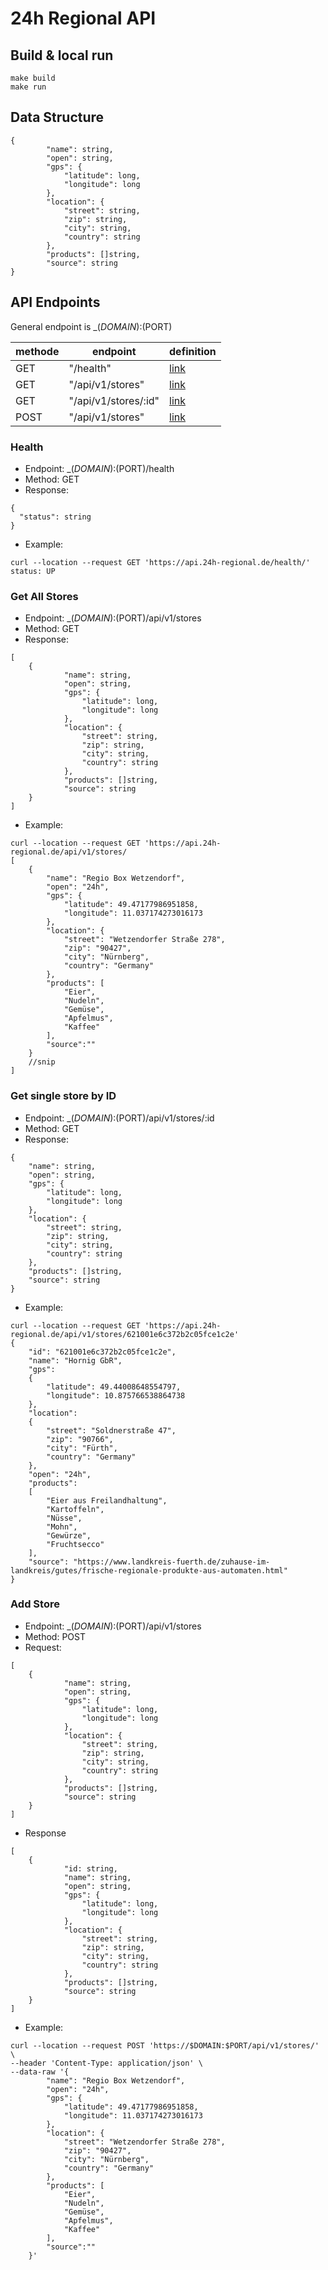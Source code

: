 # 24h Regional API

## Build & local run

```
make build
make run
```

## Data Structure
```
{
        "name": string,
        "open": string,
        "gps": {
            "latitude": long,
            "longitude": long
        },
        "location": {
            "street": string,
            "zip": string,
            "city": string,
            "country": string
        },
        "products": []string,
        "source": string
}
```

## API Endpoints

General endpoint is _$(DOMAIN):$(PORT)

| methode | endpoint             | definition                      |
|---------|----------------------|---------------------------------|
| GET     | "/health"            | [link](#health)                 |
| GET     | "/api/v1/stores"     | [link](#get-all-stores)         |
| GET     | "/api/v1/stores/:id" | [link](#get-single-store-by-id) |
| POST    | "/api/v1/stores"     | [link](#add-store)              |


### Health

* Endpoint: _$(DOMAIN):$(PORT)/health
* Method: GET
* Response: 
```
{
  "status": string
}
```
* Example: 
```
curl --location --request GET 'https://api.24h-regional.de/health/'
status: UP
```

### Get All Stores

* Endpoint: _$(DOMAIN):$(PORT)/api/v1/stores
* Method: GET
* Response:

```
[
    {
            "name": string,
            "open": string,
            "gps": {
                "latitude": long,
                "longitude": long
            },
            "location": {
                "street": string,
                "zip": string,
                "city": string,
                "country": string
            },
            "products": []string,
            "source": string
    }
]
```

* Example:
```
curl --location --request GET 'https://api.24h-regional.de/api/v1/stores/
[
    {
        "name": "Regio Box Wetzendorf",
        "open": "24h",
        "gps": {
            "latitude": 49.47177986951858,
            "longitude": 11.037174273016173
        },
        "location": {
            "street": "Wetzendorfer Straße 278",
            "zip": "90427",
            "city": "Nürnberg",
            "country": "Germany"
        },
        "products": [
            "Eier",
            "Nudeln",
            "Gemüse",
            "Apfelmus",
            "Kaffee"
        ],
        "source":""
    }
    //snip
]
```
### Get single store by ID

* Endpoint: _$(DOMAIN):$(PORT)/api/v1/stores/:id
* Method: GET
* Response:

```
{
    "name": string,
    "open": string,
    "gps": {
        "latitude": long,
        "longitude": long
    },
    "location": {
        "street": string,
        "zip": string,
        "city": string,
        "country": string
    },
    "products": []string,
    "source": string
}
```

* Example:
```
curl --location --request GET 'https://api.24h-regional.de/api/v1/stores/621001e6c372b2c05fce1c2e'
{
    "id": "621001e6c372b2c05fce1c2e",
    "name": "Hornig GbR",
    "gps":
    {
        "latitude": 49.44008648554797,
        "longitude": 10.875766538864738
    },
    "location":
    {
        "street": "Soldnerstraße 47",
        "zip": "90766",
        "city": "Fürth",
        "country": "Germany"
    },
    "open": "24h",
    "products":
    [
        "Eier aus Freilandhaltung",
        "Kartoffeln",
        "Nüsse",
        "Mohn",
        "Gewürze",
        "Fruchtsecco"
    ],
    "source": "https://www.landkreis-fuerth.de/zuhause-im-landkreis/gutes/frische-regionale-produkte-aus-automaten.html"
}
```
### Add Store

* Endpoint: _$(DOMAIN):$(PORT)/api/v1/stores
* Method: POST
* Request:

```
[
    {
            "name": string,
            "open": string,
            "gps": {
                "latitude": long,
                "longitude": long
            },
            "location": {
                "street": string,
                "zip": string,
                "city": string,
                "country": string
            },
            "products": []string,
            "source": string
    }
]
```

* Response
```
[
    {
            "id: string,
            "name": string,
            "open": string,
            "gps": {
                "latitude": long,
                "longitude": long
            },
            "location": {
                "street": string,
                "zip": string,
                "city": string,
                "country": string
            },
            "products": []string,
            "source": string
    }
]
```

* Example:
```
curl --location --request POST 'https://$DOMAIN:$PORT/api/v1/stores/' \
--header 'Content-Type: application/json' \
--data-raw '{
        "name": "Regio Box Wetzendorf",
        "open": "24h",
        "gps": {
            "latitude": 49.47177986951858,
            "longitude": 11.037174273016173
        },
        "location": {
            "street": "Wetzendorfer Straße 278",
            "zip": "90427",
            "city": "Nürnberg",
            "country": "Germany"
        },
        "products": [
            "Eier",
            "Nudeln",
            "Gemüse",
            "Apfelmus",
            "Kaffee"
        ],
        "source":""
    }'
```